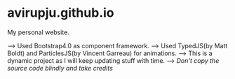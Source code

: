 # avirupju.github.io
My personal website. 

--> Used Bootstrap4.0 as component framework.
--> Used TypedJS(by Matt Boldt)  and ParticlesJS(by Vincent Garreau) for animations.
--> This is a dynamic project as I will keep updating stuff with time.
--> *Don't copy the source code blindly and take credits* 
